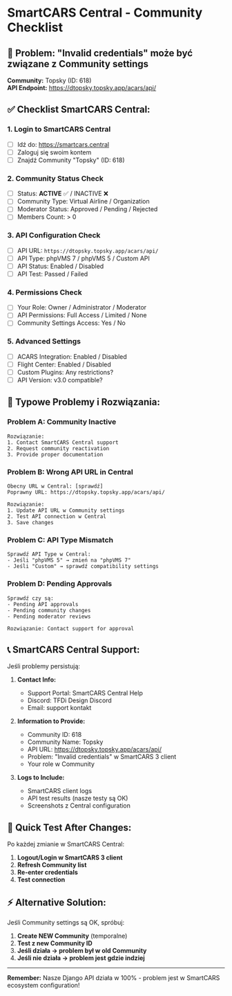 # SmartCARS Central - Community Checklist

## 🎯 Problem: "Invalid credentials" może być związane z Community settings

**Community:** Topsky (ID: 618)  
**API Endpoint:** https://dtopsky.topsky.app/acars/api/

## ✅ Checklist SmartCARS Central:

### 1. **Login to SmartCARS Central**
- [ ] Idź do: https://smartcars.central  
- [ ] Zaloguj się swoim kontem
- [ ] Znajdź Community "Topsky" (ID: 618)

### 2. **Community Status Check**
- [ ] Status: **ACTIVE** ✅ / INACTIVE ❌
- [ ] Community Type: Virtual Airline / Organization
- [ ] Moderator Status: Approved / Pending / Rejected
- [ ] Members Count: > 0

### 3. **API Configuration Check**
- [ ] API URL: `https://dtopsky.topsky.app/acars/api/`
- [ ] API Type: phpVMS 7 / phpVMS 5 / Custom API
- [ ] API Status: Enabled / Disabled
- [ ] API Test: Passed / Failed

### 4. **Permissions Check**  
- [ ] Your Role: Owner / Administrator / Moderator
- [ ] API Permissions: Full Access / Limited / None
- [ ] Community Settings Access: Yes / No

### 5. **Advanced Settings**
- [ ] ACARS Integration: Enabled / Disabled
- [ ] Flight Center: Enabled / Disabled  
- [ ] Custom Plugins: Any restrictions?
- [ ] API Version: v3.0 compatible?

## 🔧 **Typowe Problemy i Rozwiązania:**

### Problem A: Community Inactive
```
Rozwiązanie:
1. Contact SmartCARS Central support
2. Request community reactivation
3. Provide proper documentation
```

### Problem B: Wrong API URL in Central
```
Obecny URL w Central: [sprawdź]
Poprawny URL: https://dtopsky.topsky.app/acars/api/

Rozwiązanie:
1. Update API URL w Community settings
2. Test API connection w Central
3. Save changes
```

### Problem C: API Type Mismatch
```
Sprawdź API Type w Central:
- Jeśli "phpVMS 5" → zmień na "phpVMS 7"
- Jeśli "Custom" → sprawdź compatibility settings
```

### Problem D: Pending Approvals
```
Sprawdź czy są:
- Pending API approvals
- Pending community changes
- Pending moderator reviews

Rozwiązanie: Contact support for approval
```

## 📞 **SmartCARS Central Support:**

Jeśli problemy persistują:

1. **Contact Info:**
   - Support Portal: SmartCARS Central Help
   - Discord: TFDi Design Discord  
   - Email: support kontakt

2. **Information to Provide:**
   - Community ID: 618
   - Community Name: Topsky
   - API URL: https://dtopsky.topsky.app/acars/api/
   - Problem: "Invalid credentials" w SmartCARS 3 client
   - Your role w Community

3. **Logs to Include:**
   - SmartCARS client logs
   - API test results (nasze testy są OK)
   - Screenshots z Central configuration

## 🎯 **Quick Test After Changes:**

Po każdej zmianie w SmartCARS Central:

1. **Logout/Login w SmartCARS 3 client**
2. **Refresh Community list**
3. **Re-enter credentials**
4. **Test connection**

## ⚡ **Alternative Solution:**

Jeśli Community settings są OK, spróbuj:

1. **Create NEW Community** (temporalne)
2. **Test z new Community ID**  
3. **Jeśli działa → problem był w old Community**
4. **Jeśli nie działa → problem jest gdzie indziej**

---

**Remember:** Nasze Django API działa w 100% - problem jest w SmartCARS ecosystem configuration! 